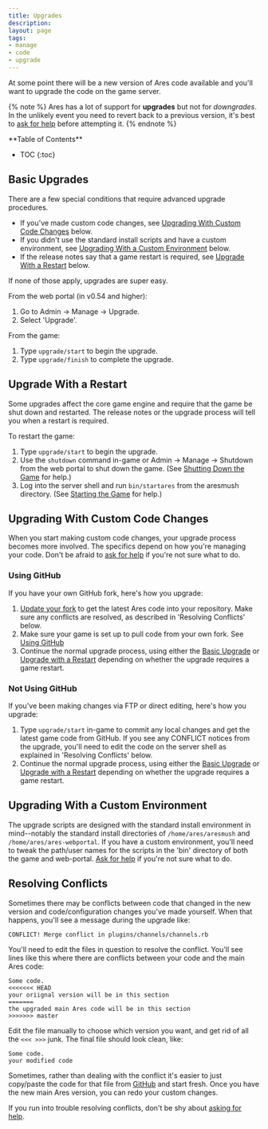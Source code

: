 ```yaml
---
title: Upgrades
description: 
layout: page
tags:
- manage
- code
- upgrade
---
```


At some point there will be a new version of Ares code available and you'll want to upgrade the code on the game server.

{% note %} 
Ares has a lot of support for **upgrades** but not for *downgrades*.  In the unlikely event you need to revert back to a previous version, it's best to [ask for help](/feedback.html) before attempting it. 
{% endnote %}


<div id="inline_toc" markdown="1">
**Table of Contents**

* TOC
{:toc}
</div>


## Basic Upgrades

There are a few special conditions that require advanced upgrade procedures.

* If you've made custom code changes, see [Upgrading With Custom Code Changes](#upgrading-with-custom-code-changes) below.
* If you didn't use the standard install scripts and have a custom environment, see [Upgrading With a Custom Environment](#upgrading-with-a-custom-environment) below.
* If the release notes say that a game restart is required, see [Upgrade With a Restart](#upgrade-with-a-restart) below.

If none of those apply, upgrades are super easy.

From the web portal (in v0.54 and higher):

1. Go to Admin -> Manage -> Upgrade.
2. Select 'Upgrade'.

From the game:

1. Type `upgrade/start` to begin the upgrade.
2. Type `upgrade/finish` to complete the upgrade.

## Upgrade With a Restart

Some upgrades affect the core game engine and require that the game be shut down and restarted.  The release notes or the upgrade process will tell you when a restart is required.

To restart the game:

1. Type `upgrade/start` to begin the upgrade.
2. Use the `shutdown` command in-game or Admin -> Manage -> Shutdown from the web portal to shut down the game. (See [Shutting Down the Game](/tutorials/manage/shutdown.html) for help.)
3. Log into the server shell and run `bin/startares` from the aresmush directory. (See [Starting the Game](/tutorials/manage/start.html) for help.)

## Upgrading With Custom Code Changes

When you start making custom code changes, your upgrade process becomes more involved. The specifics depend on how you're managing your code.  Don't be afraid to [ask for help](/feedback.html) if you're not sure what to do.

### Using GitHub

If you have your own GitHub fork, here's how you upgrade:

1. [Update your fork](/tutorials/code/git.html#upgrade) to get the latest Ares code into your repository.  Make sure any conflicts are resolved, as described in 'Resolving Conflicts' below.
2. Make sure your game is set up to pull code from your own fork.  See [Using GitHub](/tutorials/code/git.html#making-the-game-use-the-fork)
3. Continue the normal upgrade process, using either the [Basic Upgrade](#basic-upgrades) or [Upgrade with a Restart](#upgrade-with-a-restart) depending on whether the upgrade requires a game restart.

### Not Using GitHub

If you've been making changes via FTP or direct editing, here's how you upgrade:

1. Type `upgrade/start` in-game to commit any local changes and get the latest game code from GitHub. If you see any CONFLICT notices from the upgrade, you'll need to edit the code on the server shell as explained in 'Resolving Conflicts' below.
2. Continue the normal upgrade process, using either the [Basic Upgrade](#basic-upgrades) or [Upgrade with a Restart](#upgrade-with-a-restart) depending on whether the upgrade requires a game restart.

## Upgrading With a Custom Environment

The upgrade scripts are designed with the standard install environment in mind--notably the standard install directories of `/home/ares/aresmush` and `/home/ares/ares-webportal`. If you have a custom environment, you'll need to tweak the path/user names for the scripts in the 'bin' directory of both the game and web-portal. [Ask for help](/feedback.html) if you're not sure what to do.

## Resolving Conflicts

Sometimes there may be conflicts between code that changed in the new version and code/configuration changes you've made yourself.  When that happens, you'll see a message during the upgrade like:

    CONFLICT! Merge conflict in plugins/channels/channels.rb

You'll need to edit the files in question to resolve the conflict.  You'll see lines like this where there are conflicts between your code and the main Ares code:

    Some code.
    <<<<<<< HEAD
    your oriignal version will be in this section
    =======
    the upgraded main Ares code will be in this section
    >>>>>>> master

Edit the file manually to choose which version you want, and get rid of all the `<<< >>>` junk.  The final file should look clean, like:

    Some code.
    your modified code

Sometimes, rather than dealing with the conflict it's easier to just copy/paste the code for that file from [GitHub](http://github.com/aresmush/aresmush) and start fresh.  Once you have the new main Ares version, you can redo your custom changes.

If you run into trouble resolving conflicts, don't be shy about [asking for help](/feedback.html).